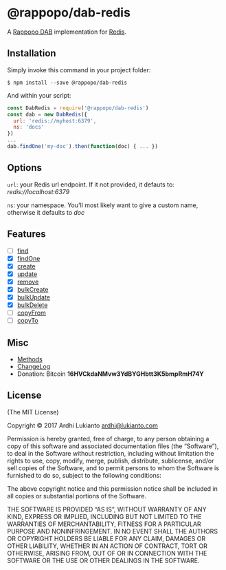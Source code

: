 # @rappopo/dab-redis

A [Rappopo DAB](https://github.com/rappopo/dab) implementation for [Redis](https://redis.io). 

## Installation

Simply invoke this command in your project folder:

```
$ npm install --save @rappopo/dab-redis
```

And within your script:

```javascript
const DabRedis = require('@rappopo/dab-redis')
const dab = new DabRedis({
  url: 'redis://myhost:6379',
  ns: 'docs'
})
...
dab.findOne('my-doc').then(function(doc) { ... })
```

## Options

`url`: your Redis url endpoint. If it not provided, it defauts to: *redis://localhost:6379*

`ns`: your namespace. You'll most likely want to give a custom name, otherwise it defaults to *doc*

## Features

* [ ] [find](https://github.com/rappopo/dab/blob/master/doc/FIND.md)
* [x] [findOne](https://github.com/rappopo/dab/blob/master/doc/FINDONE.md)
* [x] [create](https://github.com/rappopo/dab/blob/master/doc/CREATE.md)
* [x] [update](https://github.com/rappopo/dab/blob/master/doc/UPDATE.md)
* [x] [remove](https://github.com/rappopo/dab/blob/master/doc/REMOVE.md)
* [x] [bulkCreate](https://github.com/rappopo/dab/blob/master/doc/BULKCREATE.md)
* [x] [bulkUpdate](https://github.com/rappopo/dab/blob/master/doc/BULKUPDATE.md)
* [x] [bulkDelete](https://github.com/rappopo/dab/blob/master/doc/BULKDELETE.md)
* [ ] [copyFrom](https://github.com/rappopo/dab/blob/master/doc/COPYFROM.md)
* [ ] [copyTo](https://github.com/rappopo/dab/blob/master/doc/COPYTO.md)

## Misc

* [Methods](https://github.com/rappopo/dab)
* [ChangeLog](CHANGELOG.md)
* Donation: Bitcoin **16HVCkdaNMvw3YdBYGHbtt3K5bmpRmH74Y**

## License

(The MIT License)

Copyright © 2017 Ardhi Lukianto <ardhi@lukianto.com>

Permission is hereby granted, free of charge, to any person obtaining a copy of this software and associated documentation files (the “Software”), to deal in the Software without restriction, including without limitation the rights to use, copy, modify, merge, publish, distribute, sublicense, and/or sell copies of the Software, and to permit persons to whom the Software is furnished to do so, subject to the following conditions:

The above copyright notice and this permission notice shall be included in all copies or substantial portions of the Software.

THE SOFTWARE IS PROVIDED “AS IS”, WITHOUT WARRANTY OF ANY KIND, EXPRESS OR IMPLIED, INCLUDING BUT NOT LIMITED TO THE WARRANTIES OF MERCHANTABILITY, FITNESS FOR A PARTICULAR PURPOSE AND NONINFRINGEMENT. IN NO EVENT SHALL THE AUTHORS OR COPYRIGHT HOLDERS BE LIABLE FOR ANY CLAIM, DAMAGES OR OTHER LIABILITY, WHETHER IN AN ACTION OF CONTRACT, TORT OR OTHERWISE, ARISING FROM, OUT OF OR IN CONNECTION WITH THE SOFTWARE OR THE USE OR OTHER DEALINGS IN THE SOFTWARE.
